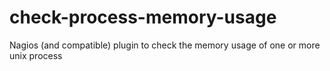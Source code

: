 # check-process-memory-usage
Nagios (and compatible) plugin to check the memory usage of one or more unix process

